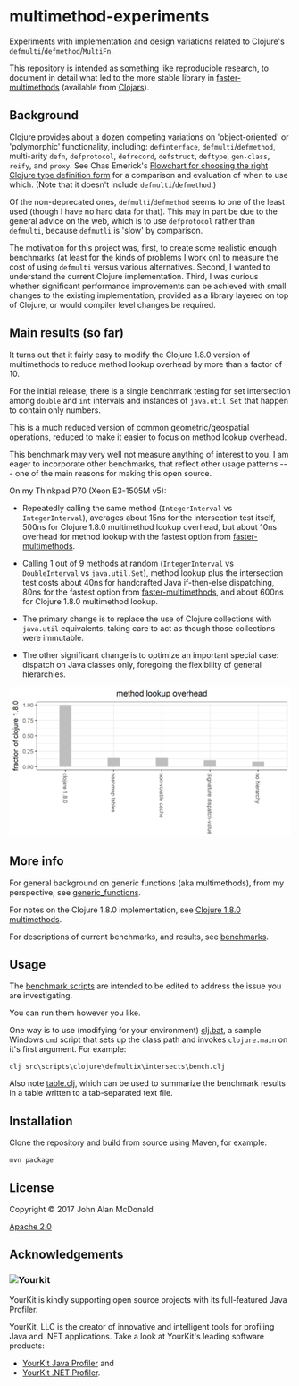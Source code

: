 # multimethod-experiments

Experiments with implementation and design variations related to
Clojure's `defmulti`/`defmethod`/`MultiFn`.

This repository is intended as something like reproducible research,
to document in detail what led to the more stable library in 
[faster-multimethods](https://github.com/palisades-lakes/faster-multimethods)
(available from [Clojars](https://clojars.org/palisades-lakes/faster-multimethods)).

## Background

Clojure provides about a dozen competing 
variations on 'object-oriented' or 'polymorphic' functionality, 
including:
`definterface`, `defmulti`/`defmethod`, multi-arity `defn`,
`defprotocol`, `defrecord`, `defstruct`, `deftype`, 
`gen-class`, `reify`, and `proxy`.
See Chas Emerick's [Flowchart for choosing the right Clojure type definition form](https://cemerick.com/2011/07/05/flowchart-for-choosing-the-right-clojure-type-definition-form/) 
for a comparison and evaluation of when to use which.
(Note that it doesn't include `defmulti`/`defmethod`.)

Of the non-deprecated ones, `defmulti`/`defmethod` seems to one of 
the least used (though I have no hard data for that). 
This may in part be due to the general advice on the web, 
which is to use `defprotocol` rather than `defmulti`, because
`defmutli` is 'slow' by comparison.

The motivation for this project was, first, to create some realistic
enough benchmarks (at least for the kinds of problems I work on)
to measure the cost of using `defmulti`  versus various alternatives.
Second, I wanted to understand the current Clojure implementation.
Third, I was curious whether significant performance improvements
can be achieved with small changes to the existing implementation,
provided as a library layered on top of Clojure,
or would compiler level changes be required.

## Main results (so far)

It turns out that it fairly easy to modify the Clojure 1.8.0 
version of multimethods
to reduce method lookup overhead by more than a factor of 10.

For the initial release, there is a single benchmark testing for
set intersection among `double` and `int` intervals and
instances of `java.util.Set` that happen to contain only numbers.

This is a much reduced version of common geometric/geospatial
operations, reduced to make it easier to focus on method lookup
overhead.

This benchmark may very well not measure anything of interest to
you. I am eager to incorporate other benchmarks, that reflect other
usage patterns --- one of the main reasons for making this
open source. 

On my Thinkpad P70 (Xeon E3-1505M v5): 

* Repeatedly calling the same method (`IntegerInterval` vs 
`IntegerInterval`), 
averages about 15ns for the intersection test itself,
500ns for Clojure 1.8.0 multimethod lookup overhead,
but about 10ns overhead for method lookup with 
the fastest option from 
[faster-multimethods](https://github.com/palisades-lakes/faster-multimethods).

* Calling 1 out of 9 methods at random 
(`IntegerInterval` vs `DoubleInterval` vs `java.util.Set`),
method lookup plus the intersection test
costs about 40ns for handcrafted Java if-then-else dispatching, 
80ns for the fastest option from [faster-multimethods](https://github.com/palisades-lakes/faster-multimethods),
and about 600ns for Clojure 1.8.0 multimethod lookup.

* The primary change is to replace the use of Clojure collections
with `java.util` equivalents, taking care to act as though those 
collections were immutable. 

* The other significant change is to optimize an important special
case: dispatch on Java classes only, foregoing the flexibility
of general hierarchies.

![faster-multimethods vs Clojure 1.8.0](docs/figs/bench-plus-defmulti.overhead.png)

## More info

For general background on generic functions (aka multimethods), 
from my perspective, 
see [generic_functions](docs/generic_functions.md).

For notes on the Clojure 1.8.0 implementation,
see [Clojure 1.8.0 multimethods](docs/implementation_notes_1.8.0.md).

For descriptions of current benchmarks, and results, 
see [benchmarks](docs/benchmarks.md).

## Usage

The [benchmark scripts](src/scripts/clojure) are intended to be 
edited to address the issue you are investigating.

You can run them however you like. 

One way is to use (modifying for your environment)
[clj.bat](clj.bat), a sample Windows `cmd` script that sets up
the class path and invokes `clojure.main` on it's first argument.
For example:
```
clj src\scripts\clojure\defmultix\intersects\bench.clj
```

Also note [table.clj](src/scripts/clojure/defmultix/intersects/table.clj),
which
can be used to summarize the benchmark results in a table written to a tab-separated text file.

## Installation

Clone the repository and build from source using Maven, 
for example: 
```
mvn package
```

## License

Copyright © 2017 John Alan McDonald <palisades dot lakes at gmail dot com>

[Apache 2.0](LICENSE)

## Acknowledgements

### ![Yourkit](https://www.yourkit.com/images/yklogo.png)

YourKit is kindly supporting open source projects with its full-featured Java
Profiler.

YourKit, LLC is the creator of innovative and intelligent tools for profiling
Java and .NET applications. Take a look at YourKit's leading software products:

* <a href="http://www.yourkit.com/java/profiler/index.jsp">YourKit Java Profiler</a> and
* <a href="http://www.yourkit.com/.net/profiler/index.jsp">YourKit .NET Profiler</a>.




